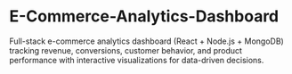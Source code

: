 # E-Commerce-Analytics-Dashboard
Full-stack e-commerce analytics dashboard (React + Node.js + MongoDB) tracking revenue, conversions, customer behavior, and product performance with interactive visualizations for data-driven decisions.
